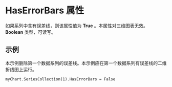 
# HasErrorBars 属性

如果系列中含有误差线，则该属性值为  **True** 。本属性对三维图表无效。 **Boolean** 类型，可读写。


## 示例

本示例删除第一个数据系列的误差线。本示例应在第一个数据系列有误差线的二维折线图上运行。


```
myChart.SeriesCollection(1).HasErrorBars = False
```

